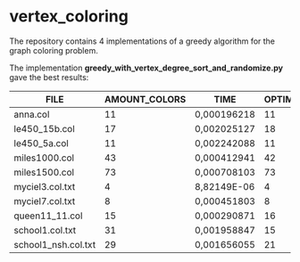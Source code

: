 # vertex_coloring

The repository contains 4 implementations of a greedy algorithm for the graph coloring problem.

The implementation <b>greedy_with_vertex_degree_sort_and_randomize.py</b> gave the best results:

| FILE        | AMOUNT_COLORS |TIME| OPTIMAL_SOLUTION |SOLVED_10_POINTS
| ----------- | ----------- | ----------- | ----------- |-----------|
|anna.col	           | 11 |	0,000196218	| 11 |ИСТИНА|
|le450_15b.col       | 17 |	0,002025127 |	18 |ЛУЧШЕ|
|le450_5a.col        | 11	| 0,002242088	| 11 |ИСТИНА| 
|miles1000.col       | 43	| 0,000412941	| 42 |ЛОЖЬ|
|miles1500.col       | 73 |	0,000708103	| 73 |ИСТИНА|
|myciel3.col.txt     | 4	| 8,82149E-06	| 4	 |ИСТИНА|
|myciel7.col.txt     | 8  |	0,000451803	| 8	 |ИСТИНА|
|queen11_11.col      | 15 |	0,000290871	| 16 |ЛУЧШЕ|
|school1.col.txt     | 31 |	0,001958847 |	15 |ЛОЖЬ|
|school1_nsh.col.txt | 29 |	0,001656055 |	21 |ЛОЖЬ|
